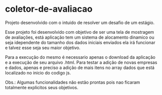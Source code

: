 # coletor-de-avaliacao

Projeto desenvolvido com o intuido de resolver um desafio de um estágio.

Esse projeto foi desenvolvido com objetivo de ser uma tela de mostragem de avaliações, está aplicação tem um sistema de alocamento dinamico
ou seja idependente do tamanho dos dados iniciais enviados ela irá funcionar  e talvez esse seja seu maior objetivo.

Para a execução do mesmo é necessario apenas o download da aplicação e a execução de seu arquivo .html. Para testar a adição de novas
empresas e dados, apenas e preciso a adição de mais itens no array dados que está localizado no inicio do codigo js.

Obs.: Algumas funcionalidades não estão prontas pois nao ficaram totalmente explicitos seus objetivos.

